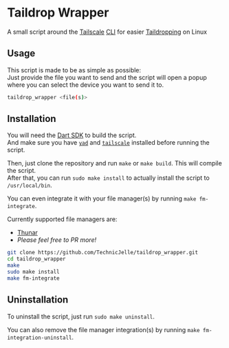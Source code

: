 # Taildrop Wrapper

A small script around the [Tailscale](https://tailscale.com/) [CLI](https://tailscale.com/kb/1080/cli)
for easier [Taildropping](https://tailscale.com/kb/1106/taildrop) on Linux

## Usage
This script is made to be as simple as possible:  
Just provide the file you want to send and the script will
open a popup where you can select the device you want to send it to.

```bash
taildrop_wrapper <file(s)>
```

## Installation
You will need the [Dart SDK](https://dart.dev/get-dart#install) to build the script.  
And make sure you have [`yad`](https://github.com/v1cont/yad) and
[`tailscale`](https://tailscale.com/download/linux) installed before running the script.

Then, just clone the repository and run `make` or `make build`. This will compile the script.  
After that, you can run `sudo make install` to actually install the script to `/usr/local/bin`.

You can even integrate it with your file manager(s) by running `make fm-integrate`.  

Currently supported file managers are:
- [Thunar](https://docs.xfce.org/xfce/thunar/start)
- _Please feel free to PR more!_

```bash
git clone https://github.com/TechnicJelle/taildrop_wrapper.git
cd taildrop_wrapper
make
sudo make install
make fm-integrate
```

## Uninstallation
To uninstall the script, just run `sudo make uninstall`.

You can also remove the file manager integration(s) by running `make fm-integration-uninstall`.
